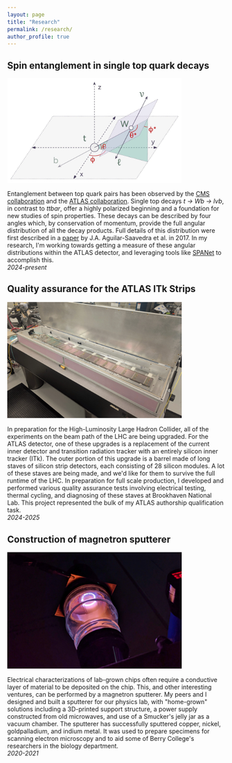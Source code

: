 ```yaml
---
layout: page
title: "Research"
permalink: /research/
author_profile: true
---
```


## Spin entanglement in single top quark decays
<img src="../images/single_top_decay.webp"
     alt="A diagram labeling the relevant angles in top quark decaying leptonically"
     style="max-width: 80%; height: auto;"
     loading="lazy">

Entanglement between top quark pairs has been observed by the [CMS collaboration](http://dx.doi.org/10.1088/1361-6633/ad7e4d) and the [ATLAS collaboration](http://dx.doi.org/10.1038/s41586-024-07824-z). Single top decays *t → Wb → lvb*, in contrast to *ttbar*, offer a highly polarized beginning and a foundation for new studies of spin properties. These decays can be described by four angles which, by conservation of momentum, provide the full angular distribution of all the decay products. Full details of this distribution were first described in a [paper](https://arxiv.org/abs/1702.03297) by J.A. Aguilar-Saavedra et al. in 2017. In my research, I'm working towards getting a measure of these angular distributions within the ATLAS detector, and leveraging tools like [SPANet](https://arxiv.org/abs/2106.03898) to accomplish this.  
*2024-present*

## Quality assurance for the ATLAS ITk Strips
<img src="../images/stave_testing_pic.webp"
     alt="An stave loaded with silicon strip detectors"
     style="max-width: 80%; height: auto;"
     loading="lazy">

In preparation for the High-Luminosity Large Hadron Collider, all of the experiments on the beam path of the LHC are being upgraded. For the ATLAS detector, one of these upgrades is a replacement of the current inner detector and transition radiation tracker with an entirely silicon inner tracker (ITk). The outer portion of this upgrade is a barrel made of long staves of silicon strip detectors, each consisting of 28 silicon modules. A lot of these staves are being made, and we'd like for them to survive the full runtime of the LHC. In preparation for full scale production, I developed and performed various quality assurance tests involving electrical testing, thermal cycling, and diagnosing of these staves at Brookhaven National Lab. This project represented the bulk of my ATLAS authorship qualification task.  
*2024-2025*

## Construction of magnetron sputterer
<img src="../images/magnetron_sputterer.webp"
     alt="An argon plasma ring on the underside of a copper sheet"
     style="max-width: 80%; height: auto;"
     loading="lazy">
     
Electrical characterizations of lab-grown chips often require a conductive layer of material to be deposited on the chip. This, and other interesting ventures, can be performed by a magnetron sputterer. My peers and I designed and built a sputterer for our physics lab, with "home-grown" solutions including a 3D-printed support structure, a power supply constructed from old microwaves, and use of a Smucker's jelly jar as a vacuum chamber. The sputterer has successfully sputtered copper, nickel, goldpalladium, and indium metal. It was used to prepare specimens for scanning electron microscopy and to aid some of Berry College's researchers in the biology department.  
*2020-2021*
